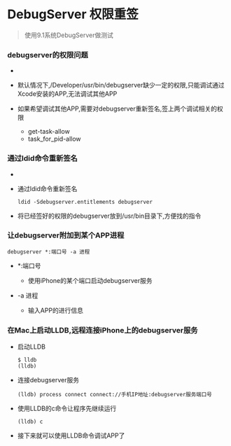 # DebugServer 权限重签

> 使用9.1系统DebugServer做测试

### debugserver的权限问题
-
* 默认情况下,/Developer/usr/bin/debugserver缺少一定的权限,只能调试通过Xcode安装的APP,无法调试其他APP
* 如果希望调试其他APP,需要对debugserver重新签名,签上两个调试相关的权限

	- get-task-allow
	- task_for_pid-allow


### 通过ldid命令重新签名

-

* 通过ldid命令重新签名

	``` 
	ldid -Sdebugserver.entitlements debugserver
	```
* 将已经签好的权限的debugserver放到/usr/bin目录下,方便找的指令

### 让debugserver附加到某个APP进程

```
debugserver *:端口号 -a 进程
```

* *:端口号
  - 使用iPhone的某个端口启动debugserver服务

* -a 进程
  - 输入APP的进行信息

### 在Mac上启动LLDB,远程连接iPhone上的debugserver服务

* 启动LLDB
	
	```
	$ lldb 
	(lldb)
	``` 
* 连接debugserver服务

	```
	(lldb) process connect connect://手机IP地址:debugserver服务端口号
	```
* 使用LLDB的c命令让程序先继续运行

	```
	(lldb) c
	```
	
* 接下来就可以使用LLDB命令调试APP了
